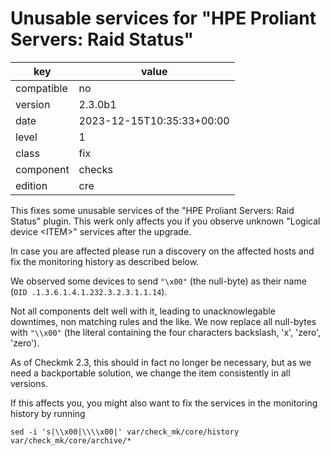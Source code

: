 [//]: # (werk v2)
# Unusable services for "HPE Proliant Servers: Raid Status"

key | value
--- | ---
compatible | no
version | 2.3.0b1
date | 2023-12-15T10:35:33+00:00
level | 1
class | fix
component | checks
edition | cre

This fixes some unusable services of the "HPE Proliant Servers: Raid Status" plugin.
This werk only affects you if you observe unknown "Logical device &lt;ITEM&gt;" services after the upgrade.

In case you are affected please run a discovery on the affected hosts and fix the monitoring history as described below.

We observed some devices to send `"\x00"` (the null-byte) as their name (`OID .1.3.6.1.4.1.232.3.2.3.1.1.14`).

Not all components delt well with it, leading to unacknowlegable downtimes, non matching rules and the like.
We now replace all null-bytes with `"\\x00"` (the literal containing the four characters backslash, 'x', 'zero', 'zero').

As of Checkmk 2.3, this should in fact no longer be necessary, but as we need a backportable solution, we change the item consistently in all versions.

If this affects you, you might also want to fix the services in the monitoring history by running

```
sed -i 's|\\x00|\\\\x00|' var/check_mk/core/history var/check_mk/core/archive/*
```

